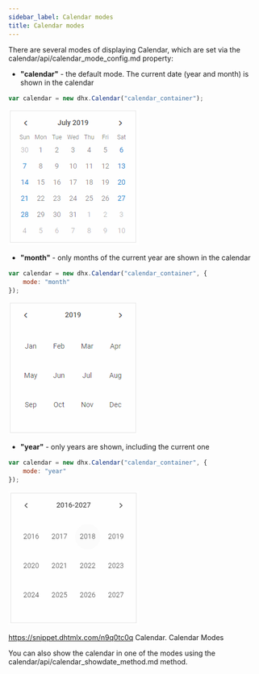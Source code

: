 ```yaml
---
sidebar_label: Calendar modes 
title: Calendar modes 
---
```


There are several modes of displaying Calendar, which are set via the calendar/api/calendar_mode_config.md property:

- <strong>"calendar"</strong> - the default mode. The current date (year and month) is shown in the calendar

~~~js
var calendar = new dhx.Calendar("calendar_container");
~~~

![](../../assets/calendar/calendar_mode.png)

- <strong>"month"</strong> - only months of the current year are shown in the calendar 

~~~js
var calendar = new dhx.Calendar("calendar_container", {
    mode: "month"
});
~~~

![](../../assets/calendar/month_mode.png)

- <strong>"year"</strong> - only years are shown, including the current one

~~~js
var calendar = new dhx.Calendar("calendar_container", {
    mode: "year"
});
~~~

![](../../assets/calendar/year_mode.png)

https://snippet.dhtmlx.com/n9q0tc0q	Calendar. Calendar Modes

You can also show the calendar in one of the modes using the calendar/api/calendar_showdate_method.md method.